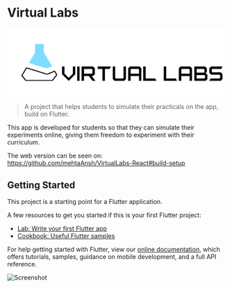 # Virtual Labs
![Virtual Labs logo](images/logo.png)

>A project that helps students to simulate their practicals on the app, build on Flutter.

This app is developed for students so that they can simulate their experiments online, giving them freedom to experiment with their curriculum.

The web version can be seen on: https://github.com/mehtaAnsh/VirtualLabs-React#build-setup

## Getting Started

This project is a starting point for a Flutter application.

A few resources to get you started if this is your first Flutter project:

- [Lab: Write your first Flutter app](https://flutter.dev/docs/get-started/codelab)
- [Cookbook: Useful Flutter samples](https://flutter.dev/docs/cookbook)

For help getting started with Flutter, view our
[online documentation](https://flutter.dev/docs), which offers tutorials,
samples, guidance on mobile development, and a full API reference.

![Screenshot](images/ScreenShots/SS2)

